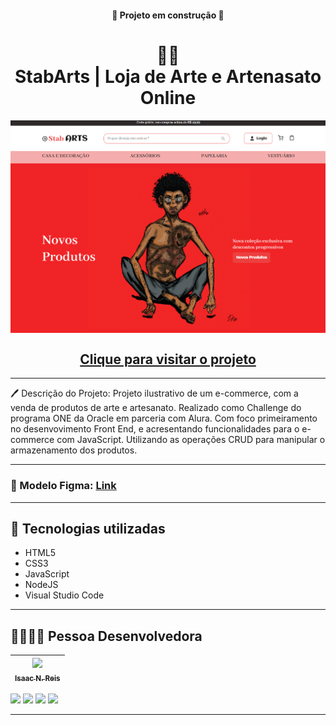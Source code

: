 <h4 align="center"> 
    🚧 Projeto em construção 🚧
</h4>

<h1 align="center">
  🛒🎨<br>StabArts | Loja de Arte e Artenasato Online
</h1>

<img align="center" src="./assets/img/previw.png">

<br>

<h2 align="center"><a href="https://isaacnreis.github.io/
ecommercestabarts/telas">Clique para visitar o projeto</a></h2>

---

🖊 Descrição do Projeto: Projeto ilustrativo de um e-commerce, com a venda de produtos de arte e artesanato. Realizado como Challenge do programa ONE da Oracle em parceria com Alura. Com foco primeiramento no desenvovimento Front End, e acresentando funcionalidades para o e-commerce com JavaScript. Utilizando as operações CRUD para manipular o armazenamento dos produtos.

---

### 🎨 Modelo Figma: <a href="https://www.figma.com/file/mOO94q7ZGuq98SCoQl1NN1/E-Commerce---Stab-ARTS?node-id=38208-37&t=FJl081LpWTwQj4nU-0">Link</a>

---

## 👾 Tecnologias utilizadas

- HTML5
- CSS3
- JavaScript
- NodeJS
- Visual Studio Code

---

## 🙋‍♂️👨‍💻 Pessoa Desenvolvedora

| [<img src="https://avatars.githubusercontent.com/u/118864462?s=400&u=cbef9e4288ea072bc5a7c34b78d29de8f832c6e1&v=4" width=115><br><sub>Isaac N. Reis</sub>](https://github.com/isaacnreis) |
| :---: |

<div> 
  <a href="https://www.instagram.com/isaacacnas/" target="_blank"><img src="https://img.shields.io/badge/-Instagram-%23E4405F?style=for-the-badge&logo=instagram&logoColor=white" target="_blank"></a>
  <a href = "mailto:isaacreisn@gmail.com"><img src="https://img.shields.io/badge/-Gmail-%23333?style=for-the-badge&logo=gmail&logoColor=white" target="_blank"></a>
  <a href="https://www.linkedin.com/in/isaacnreis/" target="_blank"><img src="https://img.shields.io/badge/-LinkedIn-%230077B5?style=for-the-badge&logo=linkedin&logoColor=white" target="_blank"></a>
  <a href="https://isaacnreis.github.io/portfolio/" target="_blank"><img src="https://img.shields.io/badge/Portf%C3%B3lio-blue?style=for-the-badge&logo=appveyor " target="_blank"></a>

  
</div>

---